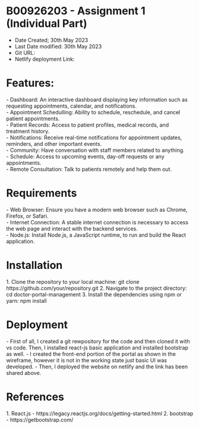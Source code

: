 <h1>B00926203 - Assignment 1 (Individual Part)</h1>
<ul>
  <li>Date Created; 30th May 2023</li>
  <li>Last Date modified: 30th May 2023</li>
  <li>Git URL: </li>
  <li>Netlify deployment Link: </li>
</ul>

<h1>Features:</h1>
<p>
 - Dashboard: An interactive dashboard displaying key information such as requesting appointments, calendar, and notifications.<br/>
 - Appointment Schedulling: Ability to schedule, reschedule, and cancel patient appointments.<br/>
 - Patient Records: Access to patient profiles, medical records, and treatment history.<br/>
 - Notifications: Receive real-time notifications for appointment updates, reminders, and other important events.<br/>
 - Community: Have conversation with staff members related to anything.<br/>
 - Schedule: Access to upcoming events, day-off requests or any appointments.<br/>
 - Remote Consultation: Talk to patients remotely and help them out.<br/>
</p>

<h1>Requirements</h1>
<p>
  - Web Browser: Ensure you have a modern web browser such as Chrome, Firefox, or Safari.<br/>
  - Internet Connection: A stable internet connection is necessary to access the web page and interact with the backend services.<br/>
  - Node.js: Install Node.js, a JavaScript runtime, to run and build the React application.<br/>
</p>

<h1>Installation</h1>
<p>
  1. Clone the repository to your local machine:
      git clone https://github.com/your/repository.git
  2. Navigate to the project directory:
      cd doctor-portal-management
  3. Install the dependencies using npm or yarn:
      npm install
</p>

<h1>Deployment</h1>
<p>
  - First of all, I created a git rewpository for the code and then cloned it with vs code. Then, I installed react-js basic application and installed bootstrap as well.
  - I created the front-end portion of the portal as shown in the wireframe, however it is not in the working state just basic UI was developed.
  - Then, I deployed the website on netlify and the link has been shared above.
</p>

<h1>References</h1>
<p>
  1. React.js - https://legacy.reactjs.org/docs/getting-started.html
  2. bootstrap - https://getbootstrap.com/
</p>

